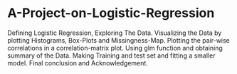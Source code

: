 # A-Project-on-Logistic-Regression
Defining Logistic Regression, Exploring The Data.
Visualizing the Data by plotting Histograms, Box-Plots and Missingness-Map.
Plotting the pair-wise correlations in a correlation-matrix plot.
Using glm function and obtaining summary of the Data.
Making Training and test set and fitting a smaller model.
Final conclusion and Acknowledgement.
